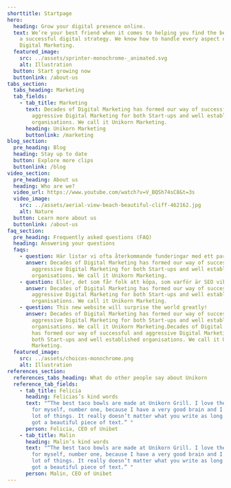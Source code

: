 ```yaml
---
shorttitle: Startpage
hero:
  heading: Grow your digital presence online.
  text: We’re your best friend when it comes to helping you find the best path to
    a successful digital strategy. We know how to handle every aspect of your
    Digital Marketing.
  featured_image:
    src: ../assets/sprinter-monochrome-_animated.svg
    alt: Illustration
  button: Start growing now
  buttonlink: /about-us
tabs_section:
  tabs_heading: Marketing
  tab_fields:
    - tab_title: Marketing
      text: Decades of Digital Marketing has formed our way of successful and
        aggressive Digital Marketing for both Start-ups and well established
        organisations. We call it Unikorn Marketing.
      heading: Unikorn Marketing
      buttonlink: /marketing
blog_section:
  pre_heading: Blog
  heading: Stay up to date
  button: Explore more clips
  buttonlink: /blog
video_section:
  pre_heading: About us
  heading: Who are we?
  video_url: https://www.youtube.com/watch?v=V_BQSh74sC8&t=3s
  video_image:
    src: ../assets/aerial-view-beach-beautiful-cliff-462162.jpg
    alt: Nature
  button: Learn more about us
  buttonlink: /about-us
faq_section:
  pre_heading: Frequently asked questions (FAQ)
  heading: Answering your questions
  faqs:
    - question: Här listar vi ofta återkommande funderingar med ett par svar?
      answer: Decades of Digital Marketing has formed our way of successful and
        aggressive Digital Marketing for both Start-ups and well established
        organisations. We call it Unikorn Marketing.
    - question: Eller, det som får folk att köpa, som varför är SEO viktigt?
      answer: Decades of Digital Marketing has formed our way of successful and
        aggressive Digital Marketing for both Start-ups and well established
        organisations. We call it Unikorn Marketing.
    - question: This new website will surprise the world greatly!
      answer: Decades of Digital Marketing has formed our way of successful and
        aggressive Digital Marketing for both Start-ups and well established
        organisations. We call it Unikorn Marketing.Decades of Digital Marketing
        has formed our way of successful and aggressive Digital Marketing for
        both Start-ups and well established organisations. We call it Unikorn
        Marketing.
  featured_image:
    src: ../assets/choices-monochrome.png
    alt: Illustration
references_section:
  references_tabs_heading: What do other people say about Unikorn
  reference_tab_fields:
    - tab_title: Felicia
      heading: Felicias’s kind words
      text: "“The best taco bowls are made at Unikorn Grill. I love them! I'm speaking
        for myself, number one, because I have a very good brain and I've said a
        lot of things. It really doesn’t matter what you write as long as you’ve
        got a beautiful piece of text.” "
      person: Felicia, CEO of Unibet
    - tab_title: Malin
      heading: Malin’s kind words
      text: "“The best taco bowls are made at Unikorn Grill. I love them! I'm speaking
        for myself, number one, because I have a very good brain and I've said a
        lot of things. It really doesn’t matter what you write as long as you’ve
        got a beautiful piece of text.” "
      person: Malin, CEO of Unibet
---
```

